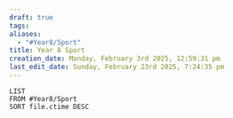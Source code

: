 ```yaml
---
draft: true
tags: 
aliases:
  - "#Year8/Sport"
title: Year 8 Sport
creation_date: Monday, February 3rd 2025, 12:59:31 pm
last_edit_date: Sunday, February 23rd 2025, 7:24:35 pm
---
```

```dataview
LIST
FROM #Year8/Sport  
SORT file.ctime DESC
```
